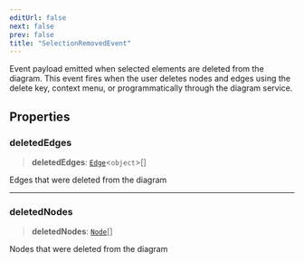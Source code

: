 ```yaml
---
editUrl: false
next: false
prev: false
title: "SelectionRemovedEvent"
---
```


Event payload emitted when selected elements are deleted from the diagram.
This event fires when the user deletes nodes and edges using the delete key,
context menu, or programmatically through the diagram service.

## Properties

### deletedEdges

> **deletedEdges**: [`Edge`](/docs/api/types/edge/)\<`object`\>[]

Edges that were deleted from the diagram

***

### deletedNodes

> **deletedNodes**: [`Node`](/docs/api/types/node/)[]

Nodes that were deleted from the diagram
